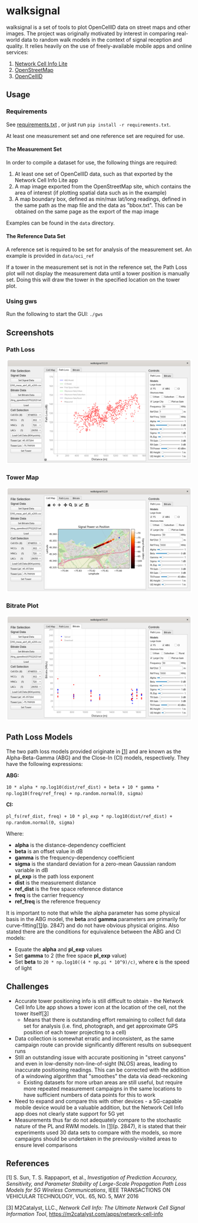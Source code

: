 # walksignal
walksignal is a set of tools to plot OpenCellID data on street maps and other
images. The project was originally motivated by interest in comparing
real-world data to random walk models in the context of signal reception and
quality. It relies heavily on the use of freely-available mobile apps and
online services:

1. [Network Cell Info Lite](https://play.google.com/store/apps/details?id=com.wilysis.cellinfolite&hl=en_CA&gl=US)
2. [OpenStreetMap](https://www.openstreetmap.org)
3. [OpenCellID](https://www.opencellid.org)

## Usage

### Requirements

See [requirements.txt](requirements.txt) , or just run `pip install -r requirements.txt`.

At least one measurement set and one reference set are required for use.

#### The Measurement Set

In order to compile a dataset for use, the following things are required:

1. At least one set of OpenCellID data, such as that exported by the Network
   Cell Info Lite app
2. A map image exported from the OpenStreetMap site, which contains the area of
   interest (if plotting spatial data such as in the example)
3. A map boundary box, defined as min/max lat/long readings, defined in the
   same path as the map file and the data as "bbox.txt". This can be
   obtained on the same page as the export of the map image

Examples can be found in the `data` directory.

#### The Reference Data Set

A reference set is required to be set for analysis of the measurement
set. An example is provided in `data/oci_ref`

If a tower in the measurement set is not in the reference set, the Path
Loss plot will not display the measurement data until a tower position
is manually set. Doing this will draw the tower in the specified
location on the tower plot.

### Using gws

Run the following to start the GUI:
`./gws`

## Screenshots

### Path Loss

![path loss](media/example_pathloss.png?raw=true "Path Loss")

### Tower Map

![tower map](media/example_towermap.png?raw=true "Tower Map")

### Bitrate Plot

![bitrate](media/example_bitrate.png?raw=true "Bitrate")

## Path Loss Models

The two path loss models provided originate in [[1]](#1) and are known
as the Alpha-Beta-Gamma (ABG) and the Close-In (CI) models,
respectively. They have the following expressions:

**ABG:**

`10 * alpha * np.log10(dist/ref_dist) + beta + 10 * gamma * np.log10(freq/ref_freq) + np.random.normal(0, sigma)`

**CI:**

`pl_fs(ref_dist, freq) + 10 * pl_exp * np.log10(dist/ref_dist) + np.random.normal(0, sigma)`

Where: 

- **alpha** is the distance-dependency coefficient
- **beta** is an offset value in dB
- **gamma** is the frequency-dependency coefficient
- **sigma** is the standard deviation for a zero-mean Gaussian random
  variable in dB
- **pl_exp** is the path loss exponent
- **dist** is the measurement distance
- **ref_dist** is the free space reference distance
- **freq** is the carrier frequency
- **ref_freq** is the reference frequency

It is important to note that while the alpha parameter has some physical
basis in the ABG model, the **beta** and **gamma** parameters are primarily for
curve-fitting[[1]](#1)(p. 2847) and do not have obvious physical
origins. Also stated there are the conditions for equivalence between
the ABG and CI models:

- Equate the **alpha** and **pl_exp** values
- Set **gamma** to 2 (the free space **pl_exp** value)
- Set **beta** to `20 * np.log10((4 * np.pi * 10^9)/c)`, where **c** is
  the speed of light

## Challenges

- Accurate tower positioning info is still difficult to obtain - the
  Network Cell Info Lite app shows a tower icon at the location of the
  cell, not the tower itself[[3]](#3)
    - Means that there is outstanding effort remaining to collect full
      data set for analysis (i.e. find, photograph, and get approximate
      GPS position of each tower projecting to a cell)
- Data collection is somewhat erratic and inconsistent, as the same
  campaign route can provide significantly different results on
  subsequent runs
- Still an outstanding issue with accurate positioning in "street
  canyons" and even in low-density non-line-of-sight (NLOS) areas,
  leading to inaccurate positioning readings. This can be corrected with
  the addition of a windowing algorithm that "smoothes" the data via
  dead-reckoning
    - Existing datasets for more urban areas are still useful, but
      require more repeated measurement campaigns in the same locations
      to have sufficient numbers of data points for this to work
- Need to expand and compare this with other devices - a 5G-capable
  mobile device would be a valuable addition, but the Network Cell Info
  app does not clearly state support for 5G yet
- Measurements thus far do not adequately compare to the stochastic
  nature of the PL and RWM models. In [[1]](#1)(p. 2847), it is stated
  that their experiments used 30 data sets to compare with the models,
  so more campaigns should be undertaken in the previously-visited areas
  to ensure level comparisons

## References

<a id="1">[1]</a> 
S. Sun, T. S. Rappaport, et al.,
*Investigation of Prediction Accuracy, Sensitivity, and
Parameter Stability of Large-Scale Propagation Path
Loss Models for 5G Wireless Communications*,
IEEE TRANSACTIONS ON VEHICULAR TECHNOLOGY, VOL. 65, NO. 5, MAY 2016

<a id="2">[3]</a>
M2Catalyst, LLC.,
*Network Cell Info: The Ultimate Network Cell Signal Information Tool*,
https://m2catalyst.com/apps/network-cell-info
